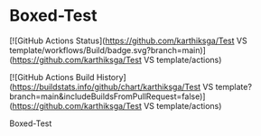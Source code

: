 # Boxed-Test

[![GitHub Actions Status](https://github.com/karthiksga/Test VS template/workflows/Build/badge.svg?branch=main)](https://github.com/karthiksga/Test VS template/actions)

[![GitHub Actions Build History](https://buildstats.info/github/chart/karthiksga/Test VS template?branch=main&includeBuildsFromPullRequest=false)](https://github.com/karthiksga/Test VS template/actions)

Boxed-Test
